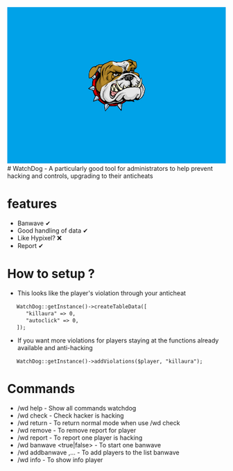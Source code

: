 <img src = "https://github.com/hachkingtohach1/WatchDog/blob/master/icon.png">
# WatchDog
- A particularly good tool for administrators to help prevent hacking and controls, upgrading to their anticheats

# features
- Banwave ✔
- Good handling of data ✔
- Like Hypixel? ❌
- Report ✔

# How to setup ?
- This looks like the player's violation through your anticheat
```
   WatchDog::getInstance()->createTableData([
      "killaura" => 0,
      "autoclick" => 0,
   ]);
```

- If you want more violations for players staying at the functions already available and anti-hacking
```   
   WatchDog::getInstance()->addViolations($player, "killaura");
```
# Commands
- /wd help - Show all commands watchdog
- /wd check <player> - Check hacker is hacking 
- /wd return - To return normal mode when use /wd check
- /wd remove <player> - To remove report for player
- /wd report <player> <module> - To report one player is hacking
- /wd banwave <true|false> - To start one banwave
- /wd addbanwave <player> <player>,... - To add players to the list banwave
- /wd info <player> - To show info player 


